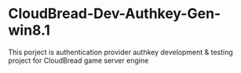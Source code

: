 # CloudBread-Dev-Authkey-Gen-win8.1
This porject is authentication provider authkey development &amp; testing project for CloudBread game server engine
